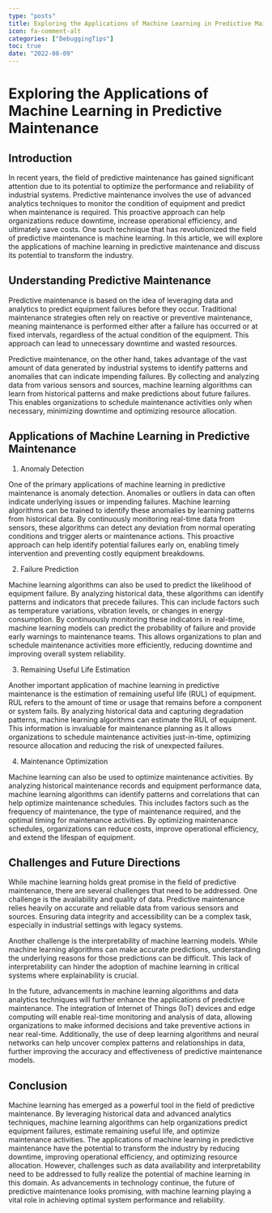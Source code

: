 ```yaml
---
type: "posts"
title: Exploring the Applications of Machine Learning in Predictive Maintenance
icon: fa-comment-alt
categories: ["DebuggingTips"]
toc: true
date: "2022-08-09"
---
```




# Exploring the Applications of Machine Learning in Predictive Maintenance

## Introduction

In recent years, the field of predictive maintenance has gained significant attention due to its potential to optimize the performance and reliability of industrial systems. Predictive maintenance involves the use of advanced analytics techniques to monitor the condition of equipment and predict when maintenance is required. This proactive approach can help organizations reduce downtime, increase operational efficiency, and ultimately save costs. One such technique that has revolutionized the field of predictive maintenance is machine learning. In this article, we will explore the applications of machine learning in predictive maintenance and discuss its potential to transform the industry.

## Understanding Predictive Maintenance

Predictive maintenance is based on the idea of leveraging data and analytics to predict equipment failures before they occur. Traditional maintenance strategies often rely on reactive or preventive maintenance, meaning maintenance is performed either after a failure has occurred or at fixed intervals, regardless of the actual condition of the equipment. This approach can lead to unnecessary downtime and wasted resources.

Predictive maintenance, on the other hand, takes advantage of the vast amount of data generated by industrial systems to identify patterns and anomalies that can indicate impending failures. By collecting and analyzing data from various sensors and sources, machine learning algorithms can learn from historical patterns and make predictions about future failures. This enables organizations to schedule maintenance activities only when necessary, minimizing downtime and optimizing resource allocation.

## Applications of Machine Learning in Predictive Maintenance

1. Anomaly Detection

One of the primary applications of machine learning in predictive maintenance is anomaly detection. Anomalies or outliers in data can often indicate underlying issues or impending failures. Machine learning algorithms can be trained to identify these anomalies by learning patterns from historical data. By continuously monitoring real-time data from sensors, these algorithms can detect any deviation from normal operating conditions and trigger alerts or maintenance actions. This proactive approach can help identify potential failures early on, enabling timely intervention and preventing costly equipment breakdowns.

2. Failure Prediction

Machine learning algorithms can also be used to predict the likelihood of equipment failure. By analyzing historical data, these algorithms can identify patterns and indicators that precede failures. This can include factors such as temperature variations, vibration levels, or changes in energy consumption. By continuously monitoring these indicators in real-time, machine learning models can predict the probability of failure and provide early warnings to maintenance teams. This allows organizations to plan and schedule maintenance activities more efficiently, reducing downtime and improving overall system reliability.

3. Remaining Useful Life Estimation

Another important application of machine learning in predictive maintenance is the estimation of remaining useful life (RUL) of equipment. RUL refers to the amount of time or usage that remains before a component or system fails. By analyzing historical data and capturing degradation patterns, machine learning algorithms can estimate the RUL of equipment. This information is invaluable for maintenance planning as it allows organizations to schedule maintenance activities just-in-time, optimizing resource allocation and reducing the risk of unexpected failures.

4. Maintenance Optimization

Machine learning can also be used to optimize maintenance activities. By analyzing historical maintenance records and equipment performance data, machine learning algorithms can identify patterns and correlations that can help optimize maintenance schedules. This includes factors such as the frequency of maintenance, the type of maintenance required, and the optimal timing for maintenance activities. By optimizing maintenance schedules, organizations can reduce costs, improve operational efficiency, and extend the lifespan of equipment.

## Challenges and Future Directions

While machine learning holds great promise in the field of predictive maintenance, there are several challenges that need to be addressed. One challenge is the availability and quality of data. Predictive maintenance relies heavily on accurate and reliable data from various sensors and sources. Ensuring data integrity and accessibility can be a complex task, especially in industrial settings with legacy systems.

Another challenge is the interpretability of machine learning models. While machine learning algorithms can make accurate predictions, understanding the underlying reasons for those predictions can be difficult. This lack of interpretability can hinder the adoption of machine learning in critical systems where explainability is crucial.

In the future, advancements in machine learning algorithms and data analytics techniques will further enhance the applications of predictive maintenance. The integration of Internet of Things (IoT) devices and edge computing will enable real-time monitoring and analysis of data, allowing organizations to make informed decisions and take preventive actions in near real-time. Additionally, the use of deep learning algorithms and neural networks can help uncover complex patterns and relationships in data, further improving the accuracy and effectiveness of predictive maintenance models.

## Conclusion

Machine learning has emerged as a powerful tool in the field of predictive maintenance. By leveraging historical data and advanced analytics techniques, machine learning algorithms can help organizations predict equipment failures, estimate remaining useful life, and optimize maintenance activities. The applications of machine learning in predictive maintenance have the potential to transform the industry by reducing downtime, improving operational efficiency, and optimizing resource allocation. However, challenges such as data availability and interpretability need to be addressed to fully realize the potential of machine learning in this domain. As advancements in technology continue, the future of predictive maintenance looks promising, with machine learning playing a vital role in achieving optimal system performance and reliability.